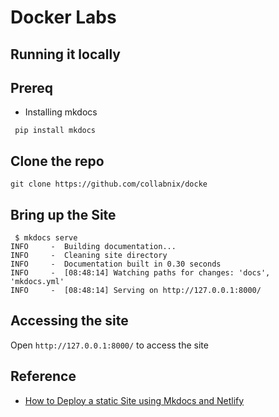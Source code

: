 # Docker Labs 

## Running it locally

## Prereq

- Installing mkdocs

```
 pip install mkdocs
```



## Clone the repo

```
git clone https://github.com/collabnix/docke
```

## Bring up the Site

```
 $ mkdocs serve
INFO     -  Building documentation...
INFO     -  Cleaning site directory
INFO     -  Documentation built in 0.30 seconds
INFO     -  [08:48:14] Watching paths for changes: 'docs', 'mkdocs.yml'
INFO     -  [08:48:14] Serving on http://127.0.0.1:8000/
```

## Accessing the site

Open ```http://127.0.0.1:8000/``` to access the site


## Reference

- [How to Deploy a static Site using Mkdocs and Netlify](https://collabnix.com/how-to-deploy-a-static-site-using-mkdocs-and-netlify/)
